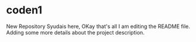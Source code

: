 # coden1
New Repository
Syudais here, OKay that's all
I am editing the README file. Adding some more details about the project description.
